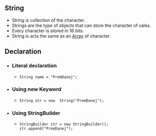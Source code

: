 ## String

- String is collection of the character.
- Strings are the type of objects that can store the character of vales.
- Every character is stored in 16 bits.
- String is acts the same as an [Array](../Array/README.md) of character.

## Declaration
 - ### Literal declaration
   - `String name = "PremDanej";`
 - ### Using new Keyword
   - `String str = new  String("PremDanej");`
 - ### Using StringBuilder
   - ```
     StringBuilder str = new StringBuilder();
     str.append("PremDanej");
     ```
